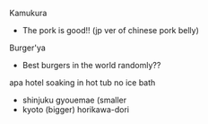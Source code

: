 Kamukura 
- The pork is good!! (jp ver of chinese pork belly)

Burger'ya
- Best burgers in the world randomly??

apa hotel
    soaking in hot tub
    no ice bath
- shinjuku gyouemae (smaller
- kyoto (bigger) horikawa-dori


